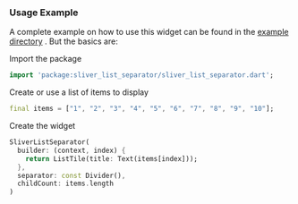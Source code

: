 ### Usage Example

A complete example on how to use this widget can be found in
the [example directory](https://github.com/Flerma98/flutter_sliver_list_separator/tree/master/example)
. But the basics are:

Import the package

```dart
import 'package:sliver_list_separator/sliver_list_separator.dart';
```

Create or use a list of items to display

```dart
final items = ["1", "2", "3", "4", "5", "6", "7", "8", "9", "10"];
```

Create the widget

```dart
SliverListSeparator(
  builder: (context, index) {
    return ListTile(title: Text(items[index]));
  },
  separator: const Divider(),
  childCount: items.length
)
```